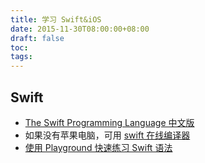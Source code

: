 ```yaml
---
title: 学习 Swift&iOS
date: 2015-11-30T08:00:00+08:00
draft: false
toc:
tags:
---
```



## Swift

* [The Swift Programming Language 中文版](http://wiki.jikexueyuan.com/project/swift/)
* 如果没有苹果电脑，可用 [swift 在线编译器](http://swiftstub.com/)
* [使用 Playground 快速练习 Swift 语法](https://www.aswifter.com/2015/07/23/learn-swift-with-playground-summary/)
